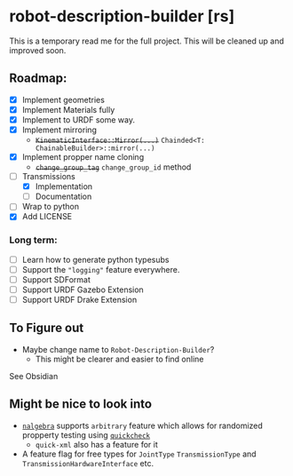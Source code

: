 # robot-description-builder \[rs\]

This is a temporary read me for the full project.
This will be cleaned up and improved soon.


## Roadmap:
- [x] Implement geometries
- [x] Implement Materials fully
- [x] Implement to URDF some way.
- [x] Implement mirroring
  - ~~`KinematicInterface::Mirror(...)`~~ ```Chainded<T: ChainableBuilder>::mirror(...)``` 
- [x] Implement propper name cloning
  - ~~`change_group_tag`~~ `change_group_id` method
- [ ] Transmissions
  - [x] Implementation
  - [ ] Documentation
- [ ] Wrap to python
- [x] Add LICENSE

### Long term:
- [ ] Learn how to generate python typesubs
- [ ] Support the `"logging"` feature everywhere.
- [ ] Support SDFormat
- [ ] Support URDF Gazebo Extension
- [ ] Support URDF Drake Extension

## To Figure out
- Maybe change name to `Robot-Description-Builder`?
  - This might be clearer and easier to find online 

See Obsidian

## Might be nice to look into
 - [`nalgebra`](https://nalgebra.org/docs/user_guide/getting_started#usage-and-cargo-features) supports `arbitrary` feature which allows for randomized propperty testing using [`quickcheck`](https://crates.io/crates/quickcheck)
   - `quick-xml` also has a feature for it
 - A feature flag for free types for `JointType` `TransmissionType` and `TransmissionHardwareInterface` etc.